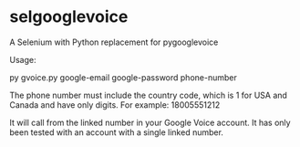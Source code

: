 # selgooglevoice

A Selenium with Python replacement for pygooglevoice


Usage:

py gvoice.py google-email google-password phone-number

The phone number must include the country code, which is 1 for USA and Canada and have only digits.  For example: 18005551212

It will call from the linked number in your Google Voice account.  It has only been tested with an account with a single linked number.
